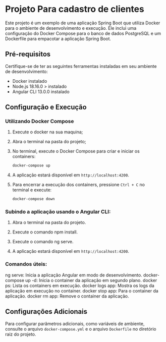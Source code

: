 # Projeto Para cadastro de clientes

Este projeto é um exemplo de uma aplicação Spring Boot que utiliza Docker para o ambiente de desenvolvimento e execução. Ele inclui uma configuração do Docker Compose para o banco de dados PostgreSQL e um Dockerfile para empacotar a aplicação Spring Boot.

## Pré-requisitos

Certifique-se de ter as seguintes ferramentas instaladas em seu ambiente de desenvolvimento:

- Docker instalado
- Node.js 18.16.0 >  instalado
- Angular CLI 13.0.0 instalado

## Configuração e Execução

### Utilizando Docker Compose


1. Execute o docker na sua maquina;

2. Abra o terminal na pasta do projeto;

3. No terminal, execute o Docker Compose para criar e iniciar os containers:

   ```bash
   docker-compose up
   ```

4. A aplicação estará disponível em `http://localhost:4200`.

5. Para encerrar a execução dos containers, pressione `Ctrl + C` no terminal e execute:

   ```bash
   docker-compose down
   ```

### Subindo a aplicação usando o Angular CLI:

1. Abra o terminal na pasta do projeto.

2. Execute o comando npm install.

3. Execute o comando ng serve.

4. A aplicação estará disponível em `http://localhost:4200`.

### Comandos úteis:

  ng serve: Inicia a aplicação Angular em modo de desenvolvimento.
  docker-compose up -d: Inicia o container da aplicação em segundo plano.
  docker ps: Lista os containers em execução.
  docker logs app: Mostra os logs da aplicação em execução no container.
  docker stop app: Para o container da aplicação.
  docker rm app: Remove o container da aplicação.

## Configurações Adicionais

Para configurar parâmetros adicionais, como variáveis de ambiente, consulte o arquivo `docker-compose.yml` e o arquivo `Dockerfile` no diretório raiz do projeto.
